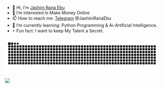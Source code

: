 - 👋 Hi, I’m [Jashim Rana Ebu](github.com/Jashim-Rana-Ebu)
- 👀 I’m interested in Make Money Online
- 📫 How to reach me: [Telegram](t.me/JashimRanaEbu) @JashimRanaEbu
- 🌱 I’m currently learning: Python Programming & Ai-Artificial Intelligence.
- ⚡ Fun fact: I want to keep My Talent a Secret.
<!-- Snake Animation -->
<div align="left">
    
  ![snake gif](https://github.com/TechnologyHell/TechnologyHell/blob/output/github-snake-dark.svg)
</div>

<!-- Visit Counter -->
<div align="left">
  
  [![](https://visitcount.itsvg.in/api?id=technologyhell&icon=10&color=6)](https://visitcount.itsvg.in)
</div>
